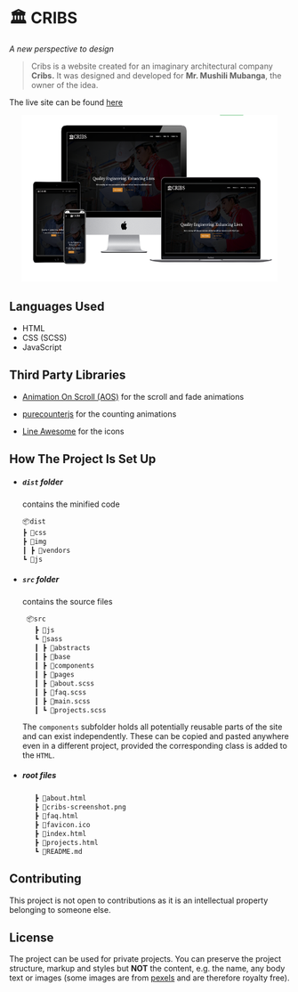 # 🏛️ CRIBS

*A new perspective to design*

> Cribs is a website created for an imaginary architectural company **Cribs.** It was designed and developed for **Mr. Mushili Mubanga**, the owner of the idea.


The live site can be found [here](https://www.cribsdesign.live)

<p align="center">
  <img width="460" height="300" src="./cribs-screenshot.png">
</p>

## Languages Used
* HTML
* CSS (SCSS)
* JavaScript

## Third Party Libraries
* [Animation On Scroll (AOS)](https://github.com/michalsnik/aos) for the scroll and fade animations

* [purecounterjs](https://github.com/srexi/purecounterjs) for the counting animations

* [Line Awesome](https://icons8.com/line-awesome) for the icons

## How The Project Is Set Up

* ##### `dist`  folder

   contains the minified code

   ```
  📦dist
   ┣ 📂css
   ┣ 📂img
   ┃ ┣ 📂vendors
   ┗ 📂js
   ```

* ##### `src`  folder

   contains the source files

   ```
    📦src
      ┣ 📂js
      ┗ 📂sass
      ┃ ┣ 📂abstracts
      ┃ ┣ 📂base
      ┃ ┣ 📂components
      ┃ ┣ 📂pages
      ┃ ┣ 📜about.scss
      ┃ ┣ 📜faq.scss
      ┃ ┣ 📜main.scss
      ┃ ┗ 📜projects.scss
   ```

   The `components` subfolder holds all potentially reusable parts of the site and can exist independently. These can be copied and pasted anywhere even in a different project, provided the corresponding class is added to the `HTML`.

* ##### root  files

   ```
      ┣ 📜about.html
      ┣ 📜cribs-screenshot.png
      ┣ 📜faq.html
      ┣ 📜favicon.ico
      ┣ 📜index.html
      ┣ 📜projects.html
      ┗ 📜README.md
   ```
 

## Contributing
This project is not open to contributions as it is an intellectual property belonging to someone else. 

## License
The project can be used for private projects. You can preserve the project structure, markup and styles but **NOT** the content, e.g. the name, any body text or images (some images are from [pexels](www.pexels.com) and are therefore royalty free).
